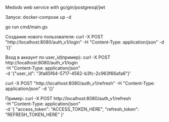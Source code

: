 Medods web service with go/gin/postgresql/jwt

Запуск:
docker-compose up -d

go run cmd/main.go

Создание нового пользователя:
curl -X POST "http://localhost:8080/auth_v1/login" -H "Content-Type: application/json" -d '{}'

Вход в аккаунт по user_id(пример):
curl -X POST http://localhost:8080/auth_v1/login \
-H "Content-Type: application/json" \
-d '{"user_id": "3fa85f64-5717-4562-b3fc-2c963f66afa6"}'


curl -X POST "http://localhost:8080/auth_v1/refresh" -H "Content-Type: application/json" -d '{}'

Пример:
curl -X POST http://localhost:8080/auth_v1/refresh \
-H "Content-Type: application/json" \
-d '{
    "access_token": "ACCESS_TOKEN_HERE",
    "refresh_token": "REFRESH_TOKEN_HERE"
}'
